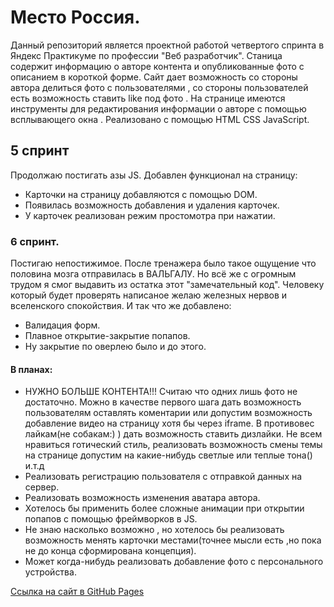 # Место Россия.
Данный репозиторий является проектной работой четвертого спринта в Яндекс Практикуме по профессии "Веб разработчик".
Станица содержит информацию о авторе контента и опубликованные фото с описанием в короткой форме.
Сайт дает возможность со стороны автора делиться фото с пользователями  , со стороны пользователей есть возможность ставить like под фото .
На странице имеются инструменты для редактирования информации о авторе с помощью всплывающего окна . 
Реализовано с помощью HTML CSS JavaScript.
## 5 спринт
Продолжаю постигать азы JS. Добавлен функционал на страницу:
* Карточки на страницу добавляются с помощью DOM.
* Появилась возможность добавления и удаления карточек.
* У карточек реализован режим простомотра при нажатии.  
### 6 спринт.
Постигаю непостижимое. После тренажера было такое ощущение что половина мозга отправилась в ВАЛЬГАЛУ. Но всё же с огромным трудом я смог выдавить из остатка этот "замечательный код".
Человеку который будет проверять написаное желаю железных нервов и вселенского спокойствия.
И так что же добавлено:
* Валидация форм.
* Плавное открытие-закрытие попапов.
* Ну закрытие по оверлею было и до этого.
#### В планах:
* НУЖНО БОЛЬШЕ КОНТЕНТА!!! Считаю что одних лишь фото не достаточно. Можно в качестве первого шага дать возможность пользователям оставлять коментарии
  или допустим возможность добавление видео на страницу хотя бы через iframe. В противовес лайкам(не собакам:) ) дать возможность ставить дизлайки.
  Не всем нравиться готический стиль, реализовать возможность смены темы на странице допустим на какие-нибудь светлые или теплые тона() и.т.д
* Реализовать регистрацию пользователя с отправкой данных на сервер.
* Реализовать возможность изменения аватара автора. 
* Хотелось бы применить более сложные анимации при открытии попапов с помощью фреймворков в JS.
* Не знаю насколько возможно , но хотелось бы реализовать возможность менять карточки местами(точнее мысли есть ,но пока не до конца сформирована концепция). 
* Может когда-нибудь реализовать добавление фото с персонального устройства.

[Cсылка на  сайт в GitHub Pages](https://shkundinmihail.github.io/mesto/)
